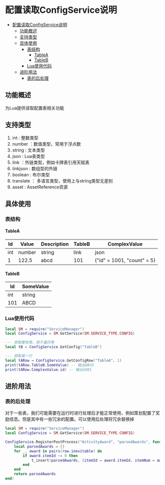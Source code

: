 # 配置读取ConfigService说明

- [配置读取ConfigService说明](#配置读取configservice说明)
	- [功能概述](#功能概述)
	- [支持类型](#支持类型)
	- [具体使用](#具体使用)
		- [表结构](#表结构)
			- [TableA](#tablea)
			- [TableB](#tableb)
		- [Lua使用代码](#lua使用代码)
	- [进阶用法](#进阶用法)
		- [表的后处理](#表的后处理)

## 功能概述
为Lua提供读取配置表相关功能

## 支持类型
1. int : 整数类型
2. number ：数值类型，常用于浮点数
3. string : 文本类型
4. json : Lua表类型
5. link ：外链类型，例如卡牌表引用天赋表
6. linkjson : 数组型的外链
7. boolean : 布尔类型
8. translate ： 多语言类型，使用上与string类型无差别
9. asset : AssetReference资源

## 具体使用

### 表结构

#### TableA
| Id  | Value  | Description | TableB      | ComplexValue |
| --- | ---    | ------      | --------    | ----------   |
| int | number | string      | link        | json         |
| 1   | 122.5  | abcd        | 101         | {"id" = 1001, "count" = 5} |

#### TableB

| Id  | SomeValue  |
| --- | ---        |
| int | string     |
| 101 | ABCD       |

### Lua使用代码
```LUA
local SM = require("ServiceManager")
local ConfigService = SM.GetService(SM.SERVICE_TYPE.CONFIG)

--- 获取整张表，用于遍历等
local tB = ConfigService.GetConfig("TableB")

--- 获取某一行
local tARow = ConfigService.GetConfigRow("TableA", 1)
print(tARow.TableB.SomeValue) -- 输出ABCD
print(tARow.ComplexValue.id) -- 输出1001
```

## 进阶用法

### 表的后处理
对于一些表，我们可能需要在运行时进行处理后才能正常使用，例如策划配置了奖励信息。但是其中有一些冗余的配置。可以使用后处理将冗余替换掉

```LUA
local SM = require("ServiceManager")
local ConfigService = SM.GetService(SM.SERVICE_TYPE.CONFIG)

ConfigService.RegisterPostProcess("ActivityAward", "parsedAwards", function(row)
	local parsedAwards = {}
	for _, award in pairs(row.inevitable) do
		if award.itemId ~= 0 then
			t_insert(parsedAwards, {itemId = award.itemId, itemNum = award.itemNum})
		end
	end
	return parsedAwards
end)
```